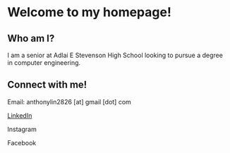 # Welcome to my homepage!

## Who am I?

I am a senior at Adlai E Stevenson High School looking to pursue a degree in computer engineering.

## Connect with me!

Email: anthonylin2826 \[at\] gmail \[dot\] com

[LinkedIn](https://www.linkedin.com/in/anthony-lin-8a515a1b4/)

Instagram

Facebook
